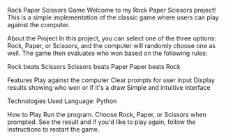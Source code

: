 Rock Paper Scissors Game
Welcome to my Rock Paper Scissors project! This is a simple implementation of the classic game where users can play against the computer.

About the Project
In this project, you can select one of the three options: Rock, Paper, or Scissors, and the computer will randomly choose one as well. The game then evaluates who won based on the following rules:

Rock beats Scissors
Scissors beats Paper
Paper beats Rock

Features
Play against the computer
Clear prompts for user input
Display results showing who won or if it's a draw
Simple and intuitive interface

Technologies Used
Language: Python

How to Play
Run the program.
Choose Rock, Paper, or Scissors when prompted.
See the result and if you'd like to play again, follow the instructions to restart the game.
